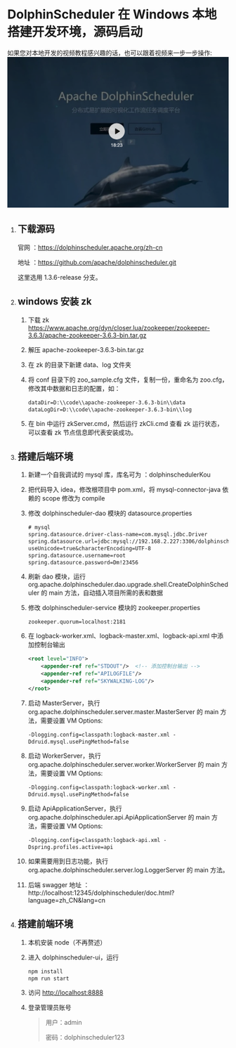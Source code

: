 # DolphinScheduler 在 Windows 本地搭建开发环境，源码启动

如果您对本地开发的视频教程感兴趣的话，也可以跟着视频来一步一步操作:
[![ DolphinScheduler 本地开发搭建 ](/img/build_dev_video.png)](https://www.bilibili.com/video/BV1hf4y1b7sX)

1. ## 下载源码

   官网 ：https://dolphinscheduler.apache.org/zh-cn

   地址 ：https://github.com/apache/dolphinscheduler.git

   这里选用 1.3.6-release 分支。

2. ## windows 安装 zk

   1. 下载 zk https://www.apache.org/dyn/closer.lua/zookeeper/zookeeper-3.6.3/apache-zookeeper-3.6.3-bin.tar.gz

   2. 解压 apache-zookeeper-3.6.3-bin.tar.gz

   3. 在 zk 的目录下新建 data、log 文件夹

   4. 将 conf 目录下的 zoo_sample.cfg 文件，复制一份，重命名为 zoo.cfg，修改其中数据和日志的配置，如：

      ```properties
      dataDir=D:\\code\\apache-zookeeper-3.6.3-bin\\data
      dataLogDir=D:\\code\\apache-zookeeper-3.6.3-bin\\log
      ```

   5. 在 bin 中运行 zkServer.cmd，然后运行 zkCli.cmd 查看 zk 运行状态，可以查看 zk 节点信息即代表安装成功。

3. ## 搭建后端环境

   1. 新建一个自我调试的 mysql 库，库名可为 ：dolphinschedulerKou

   2. 把代码导入 idea，修改根项目中 pom.xml，将 mysql-connector-java 依赖的 scope 修改为 compile

   3. 修改 dolphinscheduler-dao 模块的 datasource.properties

      ```properties
      # mysql
      spring.datasource.driver-class-name=com.mysql.jdbc.Driver
      spring.datasource.url=jdbc:mysql://192.168.2.227:3306/dolphinschedulerKou?useUnicode=true&characterEncoding=UTF-8
      spring.datasource.username=root
      spring.datasource.password=Dm!23456
      ```

   4. 刷新 dao 模块，运行 org.apache.dolphinscheduler.dao.upgrade.shell.CreateDolphinScheduler 的 main 方法，自动插入项目所需的表和数据

   5. 修改 dolphinscheduler-service 模块的 zookeeper.properties

      ```properties
      zookeeper.quorum=localhost:2181
      ```

   6. 在 logback-worker.xml、logback-master.xml、logback-api.xml 中添加控制台输出

      ```xml
      <root level="INFO">
          <appender-ref ref="STDOUT"/>  <!-- 添加控制台输出 -->
          <appender-ref ref="APILOGFILE"/>
          <appender-ref ref="SKYWALKING-LOG"/>
      </root>
      ```

   7. 启动 MasterServer，执行 org.apache.dolphinscheduler.server.master.MasterServer 的 main 方法，需要设置 VM Options:

      ```
      -Dlogging.config=classpath:logback-master.xml -Ddruid.mysql.usePingMethod=false
      ```

   8. 启动 WorkerServer，执行 org.apache.dolphinscheduler.server.worker.WorkerServer 的 main 方法，需要设置 VM Options:

      ```
      -Dlogging.config=classpath:logback-worker.xml -Ddruid.mysql.usePingMethod=false
      ```

   9. 启动 ApiApplicationServer，执行 org.apache.dolphinscheduler.api.ApiApplicationServer 的 main 方法，需要设置 VM Options:

      ```
      -Dlogging.config=classpath:logback-api.xml -Dspring.profiles.active=api
      ```

   10. 如果需要用到日志功能，执行 org.apache.dolphinscheduler.server.log.LoggerServer 的 main 方法。

   11. 后端 swagger 地址 ：http://localhost:12345/dolphinscheduler/doc.html?language=zh_CN&lang=cn

4. ## 搭建前端环境

   1. 本机安装 node（不再赘述）

   2. 进入 dolphinscheduler-ui，运行

      ```shell
      npm install
      npm run start
      ```

   3. 访问 [http://localhost:8888](http://localhost:8888/)

   4. 登录管理员账号

      > 用户：admin
      >
      > 密码：dolphinscheduler123
